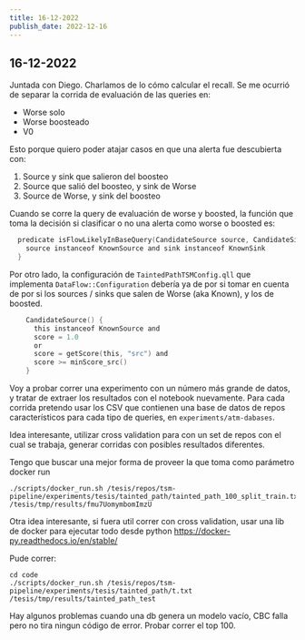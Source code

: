 ```yaml
---
title: 16-12-2022
publish_date: 2022-12-16
---
```

## 16-12-2022

Juntada con Diego. Charlamos de lo cómo calcular el recall. Se me ocurrió de separar la corrida de evaluación de las queries en:
- Worse solo
- Worse boosteado
- V0

Esto porque quiero poder atajar casos en que una alerta fue descubierta con:
1. Source y sink que salieron del boosteo
2. Source que salió del boosteo, y sink de Worse
3. Source de Worse, y sink del boosteo

Cuando se corre la query de evaluación de worse y boosted, la función que toma la decisión si clasificar o no una alerta como worse o boosted es:
```c
  predicate isFlowLikelyInBaseQuery(CandidateSource source, CandidateSink sink) {
    source instanceof KnownSource and sink instanceof KnownSink
  }
```
Por otro lado, la configuración de `TaintedPathTSMConfig.qll` que implementa `DataFlow::Configuration` debería ya de por si tomar en cuenta de por si los sources / sinks que salen de Worse (aka Known), y los de boosted.

```c
    CandidateSource() {
      this instanceof KnownSource and
      score = 1.0
      or
      score = getScore(this, "src") and
      score >= minScore_src()
    }
```

Voy a probar correr una experimento con un número más grande de datos, y tratar de extraer los resultados con el notebook nuevamente.
Para cada corrida pretendo usar los CSV que contienen una base de datos de repos característicos para cada tipo de queries, en `experiments/atm-dabases`.

Idea interesante, utilizar cross validation para con un set de repos con el cual se trabaja, generar corridas con posibles resultados diferentes.

Tengo que buscar una mejor forma de proveer la que toma como parámetro docker run
```
./scripts/docker_run.sh /tesis/repos/tsm-pipeline/experiments/tesis/tainted_path/tainted_path_100_split_train.txt /tesis/tmp/results/fmu7UomymbomImzU
```

Otra idea interesante, si fuera util correr con cross validation, usar una lib de docker para ejecutar todo desde python
https://docker-py.readthedocs.io/en/stable/

Pude correr:
```
cd code
./scripts/docker_run.sh /tesis/repos/tsm-pipeline/experiments/tesis/tainted_path/t.txt /tesis/tmp/results/tainted_path_test
```
Hay algunos problemas cuando una db genera un modelo vacío, CBC falla pero no tira ningun código de error. Probar correr el top 100.